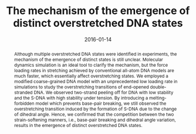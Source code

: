 ---
title: The mechanism of the emergence of distinct overstretched DNA states
authors:
- 朱有亮
- Zhong-Yuan Lu
- Zhao-Yan Sun
date: '2016-01-14'
doi: 10.1063/1.4939623
publish_types: 期刊文章
publication: The Journal of Chemical Physics
abstract: Although multiple overstretched DNA states were identified in  experiments, the mechanism of the emergence of distinct states is still  unclear. Molecular dynamics simulation is an ideal tool to clarify the  mechanism, but the force loading rates in stretching achieved by  conventional all-atom DNA models are much faster, which essentially  affect overstretching states. We employed a modified coarse-grained DNA  model with an unprecedented low loading rate in simulations to study the  overstretching transitions of end-opened double-stranded DNA. We  observed two-strand peeling off for DNA with low stability and the S-DNA  with high stability under tension. By introducing a melting-forbidden  model which prevents base-pair breaking, we still observed the  overstretching transition induced by the formation of S-DNA due to the  change of dihedral angle. Hence, we confirmed that the competition  between the two strain-softening manners, i.e., base-pair breaking and  dihedral angle variation, results in the emergence of distinct  overstretched DNA states.
url_pdf: https://pubs.aip.org/jcp/article/144/2/024901/194655/The-mechanism-of-the-emergence-of-distinct
---